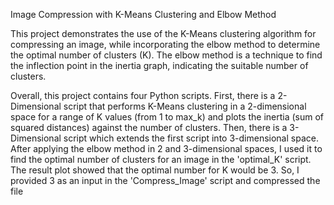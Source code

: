 Image Compression with K-Means Clustering and Elbow Method

This project demonstrates the use of the K-Means clustering algorithm for compressing an image, while incorporating the elbow method to determine the optimal number of clusters (K). The elbow method is a technique to find the inflection point in the inertia graph, indicating the suitable number of clusters.

Overall, this project contains four Python scripts. First, there is a 2-Dimensional script that performs K-Means clustering in a 2-dimensional space for a range of K values (from 1 to max_k) and plots the inertia (sum of squared distances) against the number of clusters. Then, there is a 3-Dimensional script which extends the first script into 3-dimensional space. After applying the elbow method in 2 and 3-dimensional spaces, I used it to find the optimal number of clusters for an image in the 'optimal_K' script. The result plot showed that the optimal number for K would be 3. So, I provided 3 as an input in the 'Compress_Image' script and compressed the file
